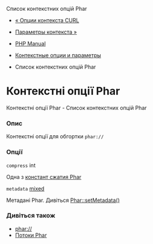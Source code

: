 Список контекстних опцій Phar

-   [« Опции контекста CURL](context.curl.html)
    
-   [Параметры контекста »](context.params.html)
    
-   [PHP Manual](index.html)
    
-   [Контекстные опции и параметры](context.html)
    
-   Список контекстних опцій Phar
    

# Контекстні опції Phar

Контекстні опції Phar - Список контекстних опцій Phar

### Опис

Контекстні опції для обгортки `phar://`

### Опції

`compress` int

Одна з [констант сжатия Phar](phar.constants.html#phar.constants.compression)

`metadata` [mixed](language.types.declarations.html#language.types.declarations.mixed)

Метадані Phar. Дивіться [Phar::setMetadata()](phar.setmetadata.html)

### Дивіться також

-   [phar://](wrappers.phar.html)
-   [Потоки Phar](phar.using.stream.html)